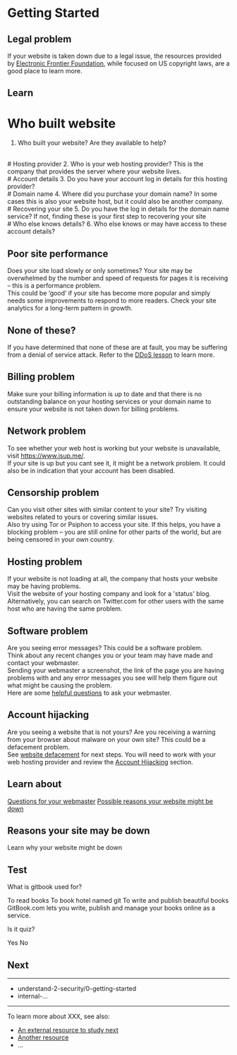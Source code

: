 # Getting Started
## Legal problem

If your website is taken down due to a legal issue, the resources provided by [Electronic Frontier Foundation](https://ssd.eff.org/), while focused on US copyright laws, are a good place to learn more.



## Learn

# Who built website
1. Who built your website? Are they available to help?
<br>
# Hosting provider
2. Who is your web hosting provider? This is the company that provides the server where your website lives.
<br>
# Account details
3. Do you have your account log in details for this hosting provider?
<br>
# Domain name
4. Where did you purchase your domain name? In some cases this is also your website host, but it could also be another company.
<br>
# Recovering your site
5. Do you have the log in details for the domain name service? If not, finding these is your first step to recovering your site
<br>
# Who else knows details?
6. Who else knows or may have access to these account details?



## Poor site performance

Does your site load slowly or only sometimes? Your site may be overwhelmed by the number and speed of requests for pages it is receiving – this is a performance problem.
<br>
This could be ‘good’ if your site has become more popular and simply needs some improvements to respond to more readers. Check your site analytics for a long-term pattern in growth.



## None of these?

If you have determined that none of these are at fault, you may be suffering from a denial of service attack. Refer to the [DDoS lesson](en/topics/practice-1-emergencies/5-ddos/1-1-intro.md) to learn more. 



## Billing problem

Make sure your billing information is up to date and that there is no outstanding balance on your hosting services or your domain name to ensure your website is not taken down for billing problems.



## Network problem

To see whether your web host is working but your website is unavailable, visit https://www.isup.me/.
<br>
If your site is up but you cant see it, it might be a network problem. It could also be in indication that your account has been disabled.



## Censorship problem

Can you visit other sites with similar content to your site? Try visiting websites related to yours or covering similar issues.
<br>
Also try using Tor or Psiphon to access your site. If this helps, you have a blocking problem – you are still online for other parts of the world, but are being censored in your own country.



## Hosting problem

If your website is not loading at all, the company that hosts your website may be having problems.
<br>
Visit the website of your hosting company and look for a 'status' blog. Alternatively, you can search on Twitter.com for other users with the same host who are having the same problem.



## Software problem

Are you seeing error messages? This could be a software problem.
<br>
Think about any recent changes you or your team may have made and contact your webmaster.
<br>
Sending your webmaster a screenshot, the link of the page you are having problems with and any error messages you see will help them figure out what might be causing the problem.
<br>
Here are some [helpful questions](en/topics/practice-1-emergencies/5-ddos/3-13-learn.md) to ask your webmaster.



## Account hijacking

Are you seeing a website that is not yours? Are you receiving a warning from your browser about malware on your own site? This could be a defacement problem.
<br>
See [website defacement](en/topics/practice-1-emergencies/5-ddos/3-14-learn) for next steps. You will need to work with your web hosting provider and review the [Account Hijacking](en/topics/practice-1-emergencies/2-account-hijacked/1-1-intro.md) section.



## Learn about

[Questions for your webmaster]((en/topics/understand-1-how-it-works/5-down-site/3-1-learn.md))
[Possible reasons your website might be down](en/topics/understand-1-how-it-works/5-down-site/3-3-learn.md)



## Reasons your site may be down

Learn why your website might be down



## Test

<quiz name="Gitbook Quiz">
    <question multiple>
        <p>What is gitbook used for?</p>
        <answer correct>To read books</answer>
        <answer>To book hotel named git</answer>
        <answer correct>To write and publish beautiful books</answer>
        <explanation>GitBook.com lets you write, publish and manage your books online as a service.</explanation>
    </question>
    <question>
        <p>Is it quiz?</p>
        <answer correct>Yes</answer>
        <answer>No</answer>
    </question>
</quiz>


## Next

---
- understand-2-security/0-getting-started
- internal-...
---
To learn more about XXX, see also:
 * [An external resource to study next](en/topics/_topic/_unit/index.md)
 * [Another resource](en/topics/_topic/_unit/index.md)
 * ...




